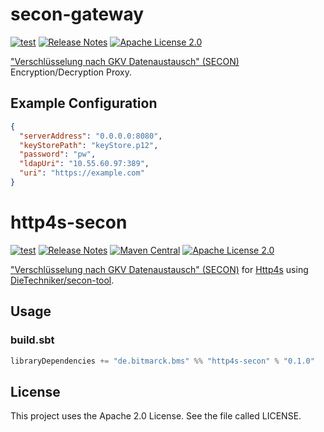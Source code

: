 # secon-gateway

[![test](https://github.com/bitmarck-service/http4s-secon/actions/workflows/test.yml/badge.svg)](https://github.com/bitmarck-service/http4s-secon/actions/workflows/test.yml)
[![Release Notes](https://img.shields.io/github/release/bitmarck-service/http4s-secon.svg?maxAge=3600)](https://github.com/bitmarck-service/http4s-secon/releases/latest)
[![Apache License 2.0](https://img.shields.io/github/license/bitmarck-service/http4s-secon.svg?maxAge=3600)](https://www.apache.org/licenses/LICENSE-2.0)

["Verschlüsselung nach GKV Datenaustausch" (SECON)](https://gkv-datenaustausch.de/media/dokumente/standards_und_normen/technische_spezifikationen/Anlage_16_-_Security_Schnittstelle.pdf)
Encryption/Decryption Proxy.

## Example Configuration

```json
{
  "serverAddress": "0.0.0.0:8080",
  "keyStorePath": "keyStore.p12",
  "password": "pw",
  "ldapUri": "10.55.60.97:389",
  "uri": "https://example.com"
}
```

# http4s-secon

[![test](https://github.com/bitmarck-service/http4s-secon/actions/workflows/test.yml/badge.svg)](https://github.com/bitmarck-service/http4s-secon/actions/workflows/test.yml)
[![Release Notes](https://img.shields.io/github/release/bitmarck-service/http4s-secon.svg?maxAge=3600)](https://github.com/bitmarck-service/http4s-secon/releases/latest)
[![Maven Central](https://img.shields.io/maven-central/v/de.bitmarck.bms/http4s-secon_2.13)](https://search.maven.org/artifact/de.bitmarck.bms/http4s-secon_2.13)
[![Apache License 2.0](https://img.shields.io/github/license/bitmarck-service/http4s-secon.svg?maxAge=3600)](https://www.apache.org/licenses/LICENSE-2.0)

["Verschlüsselung nach GKV Datenaustausch" (SECON)](https://gkv-datenaustausch.de/media/dokumente/standards_und_normen/technische_spezifikationen/Anlage_16_-_Security_Schnittstelle.pdf)
for [Http4s](https://http4s.org/) using [DieTechniker/secon-tool](https://github.com/DieTechniker/secon-tool).

## Usage

### build.sbt

```sbt
libraryDependencies += "de.bitmarck.bms" %% "http4s-secon" % "0.1.0"
```

## License

This project uses the Apache 2.0 License. See the file called LICENSE.
